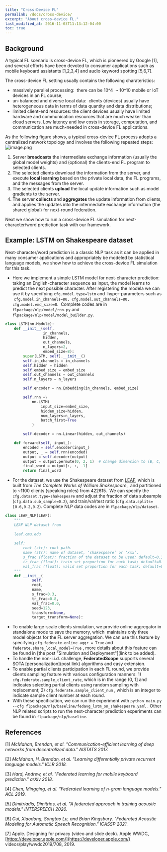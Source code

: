 ```yaml
---
title: "Cross-Device FL"
permalink: /docs/cross-device/
excerpt: "About cross-device FL."
last_modified_at: 2016-11-03T11:13:12-04:00
toc: true
---
```


<a name="yLclt"></a>
## Background

A typical FL scenario is cross-device FL, which is pioneered by Google [1], and several efforts have been devoted to consumer applications such as mobile keyboard assistants [1,2,3,4] and audio keyword spotting [5,6,7].

The cross-device FL setting usually contains the following charateristics:

- massively parallel processing:  there can be 10^4  ~ 10^10 mobile or IoT devices in an FL course;
- un-balanced and diverse local data:  clients (devices) usually have heterogeneous data in terms of data quantity and data distributions;
- limited client-end resources: the client devices usually have limited hardware and communication resources that are much weaker than cloud servers. Low latency and low costs in storage, computation, and communication are much-needed in cross-device FL applications.


As the following figure shows, a typical cross-device FL process adopts a centralized network topology and involves the following repeated steps:<br />![image.png](https://intranetproxy.alipay.com/skylark/lark/0/2022/png/226570/1648441901160-31876fba-5158-4b8f-90a9-d577075b56f0.png#clientId=uf62381e4-1cb6-4&crop=0&crop=0&crop=1&crop=1&from=paste&height=448&id=ua920a474&margin=%5Bobject%20Object%5D&name=image.png&originHeight=1120&originWidth=1328&originalType=binary&ratio=1&rotation=0&showTitle=false&size=171063&status=done&style=none&taskId=u8a285c1c-9501-43ca-a582-5b4ac399d87&title=&width=531.2)

1. Server **broadcasts** the intermediate exchange information (usually the global model weights) and (optional) the clients-end FL program to selected clients.
1. The selected clients download the information from the server, and execute **local learning** based on the private local data, the FL programs, and the messages from the server.
1. The selected clients **upload** the local update information such as model gradients to the server.
1. The server **collects** and **aggregates** the update information from clients, and applies the updates into the intermediate exchange information (the shared global) for next-round federation.

Next we show how to run a cross-device FL simulation for next-character/word prediction task with our framework.

<a name="JbmMS"></a>
## Example: LSTM on Shakespeare dataset

Next-character/word prediction is a classic NLP task as it can be applied in many consumer applications and appropriately be modeled by statistical language models, we show how to achieve the cross-device FL simulation for this task.

- Here we implement a simple LSTM model for next-character prediction: taking an English-character sequence as input, the model learns to predict the next possible character. After registering the modela we can use it by specifying `cfg.model.type=lstm` and  hyper-parameters such as  `cfg.model.in_channels=80, cfg.model.out_channels=80, cfg.model.emd_size=8`.  Complete codes are in `flpackage/nlp/model/rnn.py` and `flpackage/nlp/model/model_builder.py`.

```python
class LSTM(nn.Module):
    def __init__(self,
                 in_channels,
                 hidden,
                 out_channels,
                 n_layers=2,
                 embed_size=8):
        super(LSTM, self).__init__()
        self.in_channels = in_channels
        self.hidden = hidden
        self.embed_size = embed_size
        self.out_channels = out_channels
        self.n_layers = n_layers

        self.encoder = nn.Embedding(in_channels, embed_size)

        self.rnn =\
            nn.LSTM(
                input_size=embed_size,
                hidden_size=hidden,
                num_layers=n_layers,
                batch_first=True
            )

        self.decoder = nn.Linear(hidden, out_channels)

    def forward(self, input_):
        encoded = self.encoder(input_)
        output, _ = self.rnn(encoded)
        output = self.decoder(output)
        output = output.permute(0, 2, 1)  # change dimension to (B, C, T)
        final_word = output[:, :, -1]
        return final_word
```

- For the dataset, we use the Shakespeare dataset from [LEAF](https://leaf.cmu.edu/), which is built from _The Complete Works of William Shakespeare_,  and partitioned to ~1100 clients (speaking roles) from 422615.  We can specify the `cfg.dataset.type=shakespeare` and adjust the fraction of data subsample (`cfg.data.sub_sample=0.2`), and train/val/test ratio (`cfg.data.splits=[0.6,0.2,0.2`). Complete NLP data codes are in `flpackage/nlp/dataset`.

```python
class LEAF_NLP(LEAF):
    """
    LEAF NLP dataset from
    
    leaf.cmu.edu
    
    self:
        root (str): root path.
        name (str): name of dataset, ‘shakespeare’ or ‘xxx’.
        s_frac (float): fraction of the dataset to be used; default=0.3.
        tr_frac (float): train set proportion for each task; default=0.8.
        val_frac (float): valid set proportion for each task; default=0.0.
    """
    def __init__(
            self,
            root,
            name,
            s_frac=0.3, 
            tr_frac=0.8,
            val_frac=0.0,
            seed=123,
            transform=None,
            target_transform=None):
```

- To enable large-scale clients simulation, we provide online aggregator in standalone mode to save the memory, which  maintains only three model objects for the FL server aggregation. We can use this feature by specifying `cfg.federate.online_aggr = True` and `federate.share_local_model=True` , more details about this feature can be found in [the post "Simulation and Deployment"](link to be added).
- To handle the non-i.i.d. challenge, **FederatedScope** supports several SOTA [personalization](post link) algorithms and easy extension.
- To enable partial clients participation in each FL round, we provide clients sampling feature with various configuration manners: 1) `cfg.federate.sample_client_rate`, which is in the range (0, 1] and indicates selecting partial clients using random sampling with replacement; 2) `cfg.federate.sample_client_num` , which is an integer to indicate sample client number at each round.
- With these specification, we can run the experiment with `python main.py --cfg flpackage/nlp/baseline/fedavg_lstm_on_shakespeare.yaml` . Other NLP related scripts to run the next-character prediction experiments can be found in `flpackage/nlp/baseline`.

<a name="QrELc"></a>
## References

[1] _McMahan, Brendan, et al. "Communication-efficient learning of deep networks from decentralized data."_ _AISTATS_ _2017._

[2] _McMahan, H. Brendan, et al. "Learning differentially private recurrent language models." ICLR 2018._

[3] _Hard, Andrew, et al. "Federated learning for mobile keyboard prediction." arXiv 2018._

[4] _Chen, Mingqing, et al. "Federated learning of n-gram language models." ACL 2019._

[5] _Dimitriadis, Dimitrios, et al. "A federated approach in training acoustic models." INTERSPEECH 2020._

[6] _Cui, Xiaodong, Songtao Lu, and Brian Kingsbury. "Federated Acoustic Modeling for Automatic Speech Recognition." ICASSP 2021._

[7] Apple. Designing for privacy (video and slide deck). Apple WWDC, [https://developer.apple.com/](https://developer.apple.com/) videos/play/wwdc2019/708, 2019.
